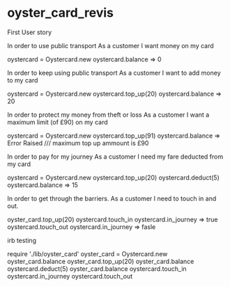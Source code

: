 # oyster_card_revis

First User story

In order to use public transport
As a customer
I want money on my card


oystercard = Oystercard.new
oystercard.balance
=> 0


In order to keep using public transport
As a customer
I want to add money to my card

oystercard = Oystercard.new
oystercard.top_up(20)
oystercard.balance
=> 20

In order to protect my money from theft or loss
As a customer
I want a maximum limit (of £90) on my card


oystercard = Oystercard.new
oystercard.top_up(91)
oystercard.balance
=> Error Raised /// maximum top up ammount is £90


In order to pay for my journey
As a customer
I need my fare deducted from my card

oystercard = Oystercard.new
oystercard.top_up(20)
oystercard.deduct(5)
oystercard.balance
=> 15


In order to get through the barriers.
As a customer
I need to touch in and out.


oyster_card.top_up(20)
oystercard.touch_in
oystercard.in_journey
=> true
oystercard.touch_out
oystercard.in_journey
=> fasle


irb testing

require './lib/oyster_card'
oyster_card = Oystercard.new
oyster_card.balance
oyster_card.top_up(20)
oyster_card.balance
oystercard.deduct(5)
oyster_card.balance
oystercard.touch_in
oystercard.in_journey
oystercard.touch_out
